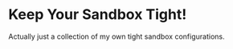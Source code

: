 Keep Your Sandbox Tight!
========================

Actually just a collection of my own tight sandbox configurations.
